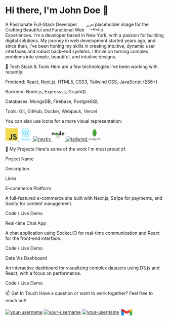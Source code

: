 # Hi there, I'm John Doe 👋
<img align="right" src="https://raw.githubusercontent.com/Th3D0c0/Christian-Korreng-Portfolio/main/res/IMG_3716.png" alt="A placeholder image for the portfolio" width="250" style="border-radius:50%;" />

A Passionate Full-Stack Developer Crafting Beautiful and Functional Web Experiences.
I'm a developer based in New York, with a passion for building digital solutions. My journey in web development started years ago, and since then, I've been honing my skills in creating intuitive, dynamic user interfaces and robust back-end systems. I thrive on turning complex problems into simple, beautiful, and intuitive designs.

🔧 Tech Stack & Tools
Here are a few technologies I've been working with recently:

Frontend: React, Next.js, HTML5, CSS3, Tailwind CSS, JavaScript (ES6+)

Backend: Node.js, Express.js, GraphQL

Databases: MongoDB, Firebase, PostgreSQL

Tools: Git, GitHub, Docker, Webpack, Vercel

You can also use icons for a more visual representation:

<p align="left">
<a href="https://developer.mozilla.org/en-US/docs/Web/JavaScript" target="_blank" rel="noreferrer"> <img src="https://raw.githubusercontent.com/devicons/devicon/master/icons/javascript/javascript-original.svg" alt="javascript" width="40" height="40"/> </a>
<a href="https://reactjs.org/" target="_blank" rel="noreferrer"> <img src="https://raw.githubusercontent.com/devicons/devicon/master/icons/react/react-original-wordmark.svg" alt="react" width="40" height="40"/> </a>
<a href="https://nextjs.org/" target="_blank" rel="noreferrer"> <img src="https://cdn.worldvectorlogo.com/logos/nextjs-2.svg" alt="nextjs" width="40" height="40"/> </a>
<a href="https://nodejs.org" target="_blank" rel="noreferrer"> <img src="https://raw.githubusercontent.com/devicons/devicon/master/icons/nodejs/nodejs-original-wordmark.svg" alt="nodejs" width="40" height="40"/> </a>
<a href="https://tailwindcss.com/" target="_blank" rel="noreferrer"> <img src="https://www.vectorlogo.zone/logos/tailwindcss/tailwindcss-icon.svg" alt="tailwind" width="40" height="40"/> </a>
<a href="https://www.mongodb.com/" target="_blank" rel="noreferrer"> <img src="https://raw.githubusercontent.com/devicons/devicon/master/icons/mongodb/mongodb-original-wordmark.svg" alt="mongodb" width="40" height="40"/> </a>
</p>

🚀 My Projects
Here's some of the work I'm most proud of.

Project Name

Description

Links

E-commerce Platform

A full-featured e-commerce site built with Next.js, Stripe for payments, and Sanity for content management.

Code / Live Demo

Real-time Chat App

A chat application using Socket.IO for real-time communication and React for the front-end interface.

Code / Live Demo

Data Viz Dashboard

An interactive dashboard for visualizing complex datasets using D3.js and React, with a focus on performance.

Code / Live Demo

📫 Get In Touch
Have a question or want to work together? Feel free to reach out!

<p align="left">
<a href="https://github.com/your-username" target="blank"><img align="center" src="https://raw.githubusercontent.com/rahuldkjain/github-profile-readme-generator/master/src/images/icons/Social/github.svg" alt="your-username" height="30" width="40" /></a>
<a href="https://twitter.com/your-username" target="blank"><img align="center" src="https://raw.githubusercontent.com/rahuldkjain/github-profile-readme-generator/master/src/images/icons/Social/twitter.svg" alt="your-username" height="30" width="40" /></a>
<a href="https://linkedin.com/in/your-username" target="blank"><img align="center" src="https://raw.githubusercontent.com/rahuldkjain/github-profile-readme-generator/master/src/images/icons/Social/linked-in-alt.svg" alt="your-username" height="30" width="40" /></a>
<a href="mailto:your.email@example.com" target="blank"><img align="center" src="https://raw.githubusercontent.com/rahuldkjain/github-profile-readme-generator/master/src/images/icons/Social/gmail.svg" alt="your-email" height="30" width="40" /></a>
</p>
